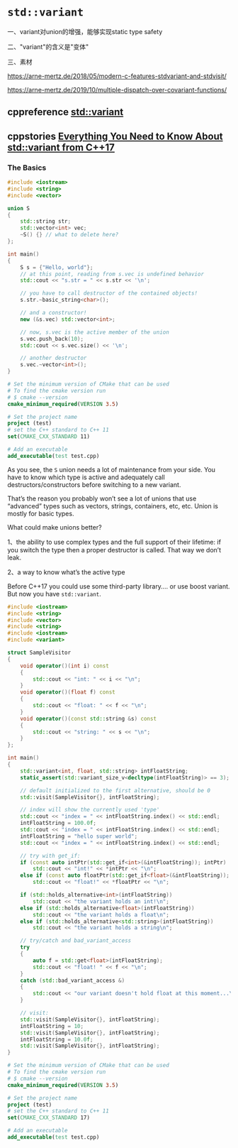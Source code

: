 # `std::variant`

一、variant对union的增强，能够实现static type safety

二、"variant"的含义是"变体"

三、素材

https://arne-mertz.de/2018/05/modern-c-features-stdvariant-and-stdvisit/

https://arne-mertz.de/2019/10/multiple-dispatch-over-covariant-functions/

## cppreference [std::variant](https://en.cppreference.com/w/cpp/utility/variant)



## cppstories [Everything You Need to Know About std::variant from C++17](https://www.cppstories.com/2018/06/variant/)

### The Basics

```c++
#include <iostream>
#include <string>
#include <vector>

union S
{
    std::string str;
    std::vector<int> vec;
    ~S() {} // what to delete here?
};

int main()
{
    S s = {"Hello, world"};
    // at this point, reading from s.vec is undefined behavior
    std::cout << "s.str = " << s.str << '\n';

    // you have to call destructor of the contained objects!
    s.str.~basic_string<char>();

    // and a constructor!
    new (&s.vec) std::vector<int>;

    // now, s.vec is the active member of the union
    s.vec.push_back(10);
    std::cout << s.vec.size() << '\n';

    // another destructor
    s.vec.~vector<int>();
}
```



```cmake
# Set the minimum version of CMake that can be used
# To find the cmake version run
# $ cmake --version
cmake_minimum_required(VERSION 3.5)

# Set the project name
project (test)
# set the C++ standard to C++ 11
set(CMAKE_CXX_STANDARD 11)

# Add an executable
add_executable(test test.cpp)
```

As you see, the `S` union needs a lot of maintenance from your side. You have to know which type is active and adequately call destructors/constructors before switching to a new variant.

That’s the reason you probably won’t see a lot of unions that use “advanced” types such as vectors, strings, containers, etc, etc. Union is mostly for basic types.

What could make unions better?

1、the ability to use complex types and the full support of their lifetime: if you switch the type then a proper destructor is called. That way we don’t leak.

2、a way to know what’s the active type

Before C++17 you could use some third-party library…. or use boost variant. But now you have `std::variant`.

```c++
#include <iostream>
#include <string>
#include <vector>
#include <string>
#include <iostream>
#include <variant>

struct SampleVisitor
{
    void operator()(int i) const
    {
        std::cout << "int: " << i << "\n";
    }
    void operator()(float f) const
    {
        std::cout << "float: " << f << "\n";
    }
    void operator()(const std::string &s) const
    {
        std::cout << "string: " << s << "\n";
    }
};

int main()
{
    std::variant<int, float, std::string> intFloatString;
    static_assert(std::variant_size_v<decltype(intFloatString)> == 3);

    // default initialized to the first alternative, should be 0
    std::visit(SampleVisitor{}, intFloatString);

    // index will show the currently used 'type'
    std::cout << "index = " << intFloatString.index() << std::endl;
    intFloatString = 100.0f;
    std::cout << "index = " << intFloatString.index() << std::endl;
    intFloatString = "hello super world";
    std::cout << "index = " << intFloatString.index() << std::endl;

    // try with get_if:
    if (const auto intPtr(std::get_if<int>(&intFloatString)); intPtr)
        std::cout << "int!" << *intPtr << "\n";
    else if (const auto floatPtr(std::get_if<float>(&intFloatString)); floatPtr)
        std::cout << "float!" << *floatPtr << "\n";

    if (std::holds_alternative<int>(intFloatString))
        std::cout << "the variant holds an int!\n";
    else if (std::holds_alternative<float>(intFloatString))
        std::cout << "the variant holds a float\n";
    else if (std::holds_alternative<std::string>(intFloatString))
        std::cout << "the variant holds a string\n";

    // try/catch and bad_variant_access
    try
    {
        auto f = std::get<float>(intFloatString);
        std::cout << "float! " << f << "\n";
    }
    catch (std::bad_variant_access &)
    {
        std::cout << "our variant doesn't hold float at this moment...\n";
    }

    // visit:
    std::visit(SampleVisitor{}, intFloatString);
    intFloatString = 10;
    std::visit(SampleVisitor{}, intFloatString);
    intFloatString = 10.0f;
    std::visit(SampleVisitor{}, intFloatString);
}
```



```cmake
# Set the minimum version of CMake that can be used
# To find the cmake version run
# $ cmake --version
cmake_minimum_required(VERSION 3.5)

# Set the project name
project (test)
# set the C++ standard to C++ 11
set(CMAKE_CXX_STANDARD 17)

# Add an executable
add_executable(test test.cpp)
```

